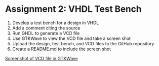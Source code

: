 # Assignment 2: VHDL Test Bench
1. Develop a test bench for a design in VHDL 
2. Add a comment citing the source
3. Run GHDL to generate a VCD file
4. Use GTKWave to view the VCD file and take a screen shot
5. Upload the design, test bench, and VCD files to the GitHub repository
6. Create a README.md to include the screen shot

[Screenshot of VCD file in GTKWave](./Screen_Shot_2022-02-12_at_1.09.24_PM.png)
